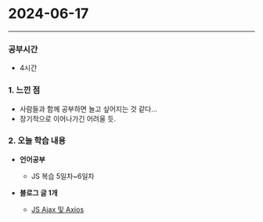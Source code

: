 # 2024-06-17

---

### 공부시간
- 4시간

### 1. 느낀 점
- 사람들과 함께 공부하면 놀고 싶어지는 것 같다...
- 장기적으로 이어나가긴 어려울 듯.

### 2. 오늘 학습 내용

- **언어공부**
  - JS 복습 5일차~6일차

- **블로그 글 1개**
  - [JS Ajax 및 Axios](https://yesam.kr/js-ajax%ec%99%80-axios/
  ) 
